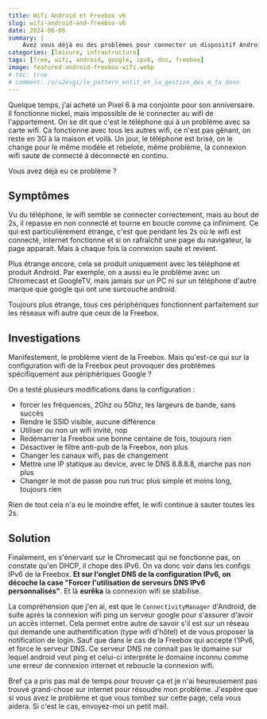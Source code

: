 ```yaml
---
title: Wifi Android et Freebox v6
slug: wifi-android-and-freebox-v6
date: 2024-06-06
summary: |
    Avez vous déjà eu des problèmes pour connecter un dispositif Android stock au wifi de votre Freebox v6. Le wifi se connecte mais ne trouve pas de connexion internet et se déconnecte. Et ce cycle se reproduit à l'infinie sans aucune explication. Voilà comme j'ai résolu ce problème.
categories: [leisure, infrastructure]
tags: [free, wifi, android, google, ipv6, dns, freebox]
image: featured-android-freebox-wifi.webp
# toc: true
# comment: /s/s2evgi/le_pattern_entit_et_la_gestion_des_m_ta_donn
---
```


Quelque temps, j'ai acheté un Pixel 6 à ma conjointe pour son anniversaire. Il fonctionne nickel, mais impossible de le connecter au wifi de l'appartement. On se dit que c'est le téléphone qui à un problème avec sa carte wifi. Ça fonctionne avec tous les autres wifi, ce n'est pas gênant, on reste en 3G à la maison et voilà. Un jour, le téléphone est brisé, on le change pour le même modèle et rebelote, même problème, la connexion wifi saute de connecté à déconnecté en continu.

Vous avez déjà eu ce problème ?

## Symptômes

Vu du téléphone, le wifi semble se connecter correctement, mais au bout de 2s, il repasse en non connecté et tourne en boucle comme ça infiniment. Ce qui est particulièrement étrange, c'est que pendant les 2s où le wifi est connecté, internet fonctionne et si on rafraîchit une page du navigateur, la page apparait. Mais à chaque fois la connexion saute et revient.

Plus étrange encore, cela se produit uniquement avec les téléphone et produit Android. Par exemple, on a aussi eu le problème avec un Chromecast et GoogleTV, mais jamais sur un PC ni sur un téléphone d'autre marque que google qui ont une surcouche android.

Toujours plus étrange, tous ces périphériques fonctionnent parfaitement sur les réseaux wifi autre que ceux de la Freebox.

## Investigations

Manifestement, le problème vient de la Freebox. Mais qu'est-ce qui sur la configuration wifi de la Freebox peut provoquer des problèmes spécifiquement aux périphériques Google ?

On a testé plusieurs modifications dans la configuration :

  * forcer les fréquences, 2Ghz ou 5Ghz, les largeurs de bande, sans succès
  * Rendre le SSID visible, aucune différence
  * Utiliser ou non un wifi invité, nop
  * Redémarrer la Freebox une bonne centaine de fois, toujours rien
  * Désactiver le filtre anti-pub de la Freebox, non plus
  * Changer les canaux wifi, pas de changement
  * Mettre une IP statique au device, avec le DNS 8.8.8.8, marche pas non plus
  * Changer le mot de passe pou run truc plus simple et moins long, toujours rien

Rien de tout cela n'a eu le moindre effet, le wifi continue à sauter toutes les 2s.

## Solution

Finalement, en s'énervant sur le Chromecast qui ne fonctionne pas, on constate qu'en DHCP, il chope des IPv6. On va donc voir dans les configs IPv6 de la Freebox. **Et sur l'onglet DNS de la configuration IPv6, on décoche la case "Forcer l'utilisation de serveurs DNS IPv6 personnalisés"**. Et là **eurêka** la connexion wifi se stabilise.

La compréhension que j'en ai, est que le `ConnectivityManager` d'Android, de suite après la connexion wifi ping un serveur google pour s'assurer d'avoir un accès internet. Cela permet entre autre de savoir s'il est sur un réseau qui demande une authentification (type wifi d'hôtel) et de vous proposer la notification de login. Sauf que dans le cas de la Freebox qui accepte l'IPv6, et force le serveur DNS. Ce serveur DNS ne connait pas le domaine sur lequel android veut ping et celui-ci interprète le domaine inconnu comme une erreur de connexion internet et reboucle la connexion wifi.

Bref ça a pris pas mal de temps pour trouver ça et je n'ai heureusement pas trouvé grand-chose sur internet pour résoudre mon problème. J'espère que si vous avez le problème et que vous tombez sur cette page, cela vous aidera. Si c'est le cas, envoyez-moi un petit mail.